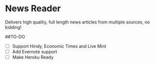 # News Reader

Delivers high quality, full length news articles from multiple sources, no kidding!

##TO-DO
- [ ] Support Hindy, Economic Times and Live Mint
- [ ] Add Evernote support
- [ ] Make Heroku Ready
